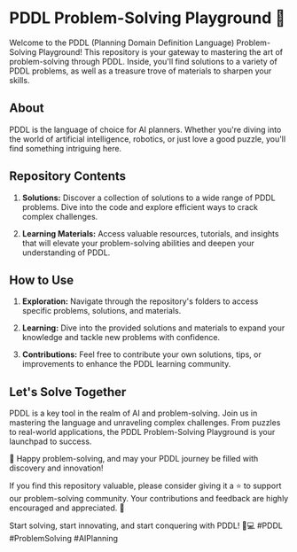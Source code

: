 # PDDL Problem-Solving Playground 🧩

Welcome to the PDDL (Planning Domain Definition Language) Problem-Solving Playground! This repository is your gateway to mastering the art of problem-solving through PDDL. Inside, you'll find solutions to a variety of PDDL problems, as well as a treasure trove of materials to sharpen your skills.

## About

PDDL is the language of choice for AI planners. Whether you're diving into the world of artificial intelligence, robotics, or just love a good puzzle, you'll find something intriguing here.

## Repository Contents

1. **Solutions:** Discover a collection of solutions to a wide range of PDDL problems. Dive into the code and explore efficient ways to crack complex challenges.

2. **Learning Materials:** Access valuable resources, tutorials, and insights that will elevate your problem-solving abilities and deepen your understanding of PDDL.

## How to Use

1. **Exploration:** Navigate through the repository's folders to access specific problems, solutions, and materials.

2. **Learning:** Dive into the provided solutions and materials to expand your knowledge and tackle new problems with confidence.

3. **Contributions:** Feel free to contribute your own solutions, tips, or improvements to enhance the PDDL learning community.

## Let's Solve Together

PDDL is a key tool in the realm of AI and problem-solving. Join us in mastering the language and unraveling complex challenges. From puzzles to real-world applications, the PDDL Problem-Solving Playground is your launchpad to success.

🚀 Happy problem-solving, and may your PDDL journey be filled with discovery and innovation!

If you find this repository valuable, please consider giving it a ⭐️ to support our problem-solving community. Your contributions and feedback are highly encouraged and appreciated. 🌟

Start solving, start innovating, and start conquering with PDDL! 🤖💻 #PDDL #ProblemSolving #AIPlanning
